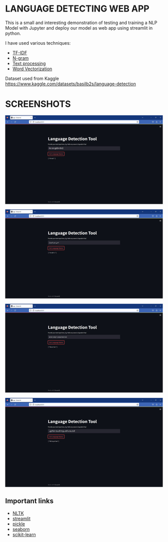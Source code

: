 
# LANGUAGE DETECTING WEB APP

This is a small and interesting demonstration of testing and training a NLP Model with Jupyter and deploy our model as web app using streamlit in python.

I have used various techniques:
 * [TF-IDF](https://www.geeksforgeeks.org/understanding-tf-idf-term-frequency-inverse-document-frequency/)
 * [N-gram](https://www.geeksforgeeks.org/n-gram-language-modelling-with-nltk/)
 * [Text processing](https://www.datarobot.com/blog/text-processing-what-why-and-how/)
 * [Word Vectorization](https://www.geeksforgeeks.org/word-embeddings-in-nlp/)

Dataset used from Kaggle
https://www.kaggle.com/datasets/basilb2s/language-detection
    


# SCREENSHOTS

![](https://raw.githubusercontent.com/supratimpaul13/Language-Detecting-Web-App/main/ss1.jpg)

![](https://github.com/supratimpaul13/Language-Detecting-Web-App/blob/main/ss2.jpg?raw=true)

![](https://github.com/supratimpaul13/Language-Detecting-Web-App/blob/main/ss3.jpg?raw=true)

![](https://github.com/supratimpaul13/Language-Detecting-Web-App/blob/main/ss4.jpg?raw=true)
## Important links

 - [NLTK](https://www.nltk.org/)
 - [streamlit](https://streamlit.io/)
 - [pickle](https://docs.python.org/3/library/pickle.html#:~:text=%E2%80%9CPickling%E2%80%9D%20is%20the%20process%20whereby,back%20into%20an%20object%20hierarchy.)
 - [seaborn](https://seaborn.pydata.org/)
 - [scikit-learn](https://scikit-learn.org/stable/)




